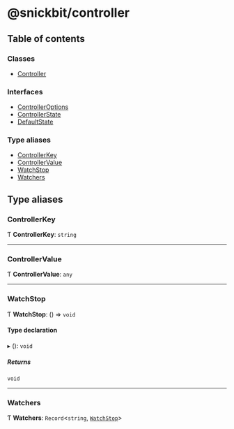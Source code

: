 # @snickbit/controller

## Table of contents

### Classes

- [Controller](classes/Controller.md)

### Interfaces

- [ControllerOptions](interfaces/ControllerOptions.md)
- [ControllerState](interfaces/ControllerState.md)
- [DefaultState](interfaces/DefaultState.md)

### Type aliases

- [ControllerKey](README.md#controllerkey)
- [ControllerValue](README.md#controllervalue)
- [WatchStop](README.md#watchstop)
- [Watchers](README.md#watchers)

## Type aliases

### ControllerKey

Ƭ **ControllerKey**: `string`

___

### ControllerValue

Ƭ **ControllerValue**: `any`

___

### WatchStop

Ƭ **WatchStop**: () => `void`

#### Type declaration

▸ (): `void`

##### Returns

`void`

___

### Watchers

Ƭ **Watchers**: `Record`<`string`, [`WatchStop`](README.md#watchstop)\>
